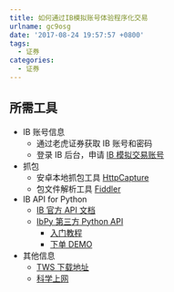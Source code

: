 ```yaml
---
title: 如何通过IB模拟账号体验程序化交易
urlname: gc9osg
date: '2017-08-24 19:57:57 +0800'
tags:
  - 证券
categories:
  - 证券
---
```


## 所需工具

- IB 账号信息
  - 通过老虎证券获取 IB 账号和密码
  - 登录 IB 后台，申请 [IB 模拟交易账号](https://www.interactivebrokers.com/en/software/allocationfunds/topics/papertrader.htm)
- 抓包
  - 安卓本地抓包工具 [HttpCapture](https://github.com/JZ-Darkal/AndroidHttpCapture)
  - 包文件解析工具 [Fiddler](http://www.telerik.com/download/fiddler)
- IB API for Python
  - [IB 官方 API 文档](https://interactivebrokers.github.io/tws-api/classIBApi_1_1Contract.html#gsc.tab=0)
  - [IbPy 第三方 Python API](https://github.com/blampe/IbPy)
    - [入门教程](https://valiant-falstaff.github.io/IbPy-Getting-Started/)
    - [下单 DEMO](https://www.quantstart.com/articles/Using-Python-IBPy-and-the-Interactive-Brokers-API-to-Automate-Trades)
- 其他信息
  - [TWS 下载地址](https://www.interactivebrokers.com/en/index.php?f=16040)
  - [科学上网](https://github.com/getlantern/forum/issues/833)
